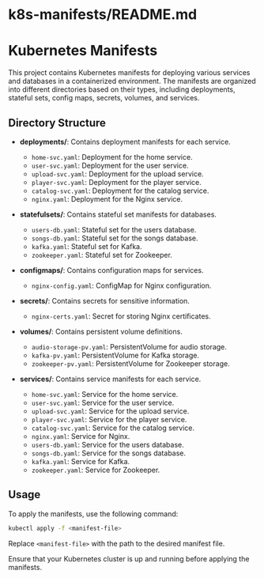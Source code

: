 # k8s-manifests/README.md

# Kubernetes Manifests

This project contains Kubernetes manifests for deploying various services and databases in a containerized environment. The manifests are organized into different directories based on their types, including deployments, stateful sets, config maps, secrets, volumes, and services.

## Directory Structure

- **deployments/**: Contains deployment manifests for each service.
  - `home-svc.yaml`: Deployment for the home service.
  - `user-svc.yaml`: Deployment for the user service.
  - `upload-svc.yaml`: Deployment for the upload service.
  - `player-svc.yaml`: Deployment for the player service.
  - `catalog-svc.yaml`: Deployment for the catalog service.
  - `nginx.yaml`: Deployment for the Nginx service.

- **statefulsets/**: Contains stateful set manifests for databases.
  - `users-db.yaml`: Stateful set for the users database.
  - `songs-db.yaml`: Stateful set for the songs database.
  - `kafka.yaml`: Stateful set for Kafka.
  - `zookeeper.yaml`: Stateful set for Zookeeper.

- **configmaps/**: Contains configuration maps for services.
  - `nginx-config.yaml`: ConfigMap for Nginx configuration.

- **secrets/**: Contains secrets for sensitive information.
  - `nginx-certs.yaml`: Secret for storing Nginx certificates.

- **volumes/**: Contains persistent volume definitions.
  - `audio-storage-pv.yaml`: PersistentVolume for audio storage.
  - `kafka-pv.yaml`: PersistentVolume for Kafka storage.
  - `zookeeper-pv.yaml`: PersistentVolume for Zookeeper storage.

- **services/**: Contains service manifests for each service.
  - `home-svc.yaml`: Service for the home service.
  - `user-svc.yaml`: Service for the user service.
  - `upload-svc.yaml`: Service for the upload service.
  - `player-svc.yaml`: Service for the player service.
  - `catalog-svc.yaml`: Service for the catalog service.
  - `nginx.yaml`: Service for Nginx.
  - `users-db.yaml`: Service for the users database.
  - `songs-db.yaml`: Service for the songs database.
  - `kafka.yaml`: Service for Kafka.
  - `zookeeper.yaml`: Service for Zookeeper.

## Usage

To apply the manifests, use the following command:

```bash
kubectl apply -f <manifest-file>
```

Replace `<manifest-file>` with the path to the desired manifest file.

Ensure that your Kubernetes cluster is up and running before applying the manifests.